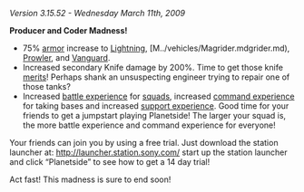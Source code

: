_Version 3.15.52 - Wednesday March 11th, 2009_

<b>Producer and Coder Madness!</b>

- 75% [armor](../terminology/Vehicle_Armor.md) increase to
  [Lightning](../vehicles/Lightning.md), [M../vehicles/Magrider.mdgrider.md),
  [Prowler](../vehicles/Prowler.md), and [Vanguard](../vehicles/Vanguard.md).
- Increased secondary Knife damage by 200%. Time to get those knife
  [merits](../merits/index.md)! Perhaps shank an unsuspecting
  engineer trying to repair one of those tanks?
- Increased [battle experience](../terminology/Battle_Experience_Points.md) for
  [squads](../terminology/Squad.md), increased
  [command experience](../terminology/Command_Experience_Points.md) for taking
  bases and increased
  [support experience](../terminology/Support_Experience_Points.md). Good time
  for your friends to get a jumpstart playing Planetside! The larger your squad
  is, the more battle experience and command experience for everyone!

Your friends can join you by using a free trial. Just download the station
launcher at: http://launcher.station.sony.com/ start up the station launcher and
click “Planetside” to see how to get a 14 day trial!

Act fast! This madness is sure to end soon!
